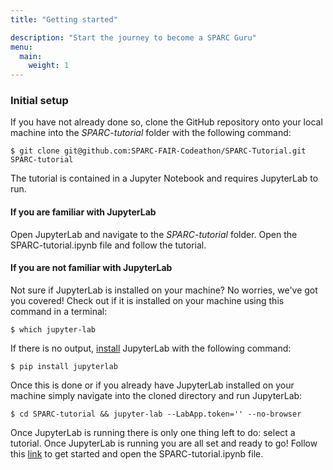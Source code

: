 ```yaml
---
title: "Getting started"

description: "Start the journey to become a SPARC Guru" 
menu:
  main:
    weight: 1
---
```

### **Initial setup**
If you have not already done so, clone the GitHub repository onto your local machine into the _SPARC-tutorial_ folder with the following command:

    $ git clone git@github.com:SPARC-FAIR-Codeathon/SPARC-Tutorial.git SPARC-tutorial

The tutorial is contained in a Jupyter Notebook and requires JupyterLab to run. 
#### **If you are familiar with JupyterLab**
Open JupyterLab and navigate to the _SPARC-tutorial_ folder. Open the SPARC-tutorial.ipynb file and follow the tutorial.

#### **If you are not familiar with JupyterLab**
Not sure if JupyterLab is installed on your machine? No worries, we've got you covered! Check out if it is installed on your machine using this command in a terminal:

    $ which jupyter-lab
    
If there is no output, [install](https://jupyter.org/install) JupyterLab with the following command:
    
    $ pip install jupyterlab
    
Once this is done or if you already have JupyterLab installed on your machine simply navigate into the cloned directory and run JupyterLab:

    $ cd SPARC-tutorial && jupyter-lab --LabApp.token='' --no-browser

Once JupyterLab is running there is only one thing left to do: select a tutorial. 
Once JupyterLab is running you are all set and ready to go! Follow this [link](http://127.0.0.1:8888/lab) to get started and open the SPARC-tutorial.ipynb file.
